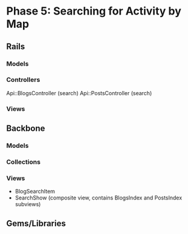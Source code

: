 # Phase 5: Searching for Activity by Map

## Rails
### Models

### Controllers
Api::BlogsController (search)
Api::PostsController (search)

### Views

## Backbone
### Models

### Collections

### Views
* BlogSearchItem
* SearchShow (composite view, contains BlogsIndex and PostsIndex subviews)

## Gems/Libraries
